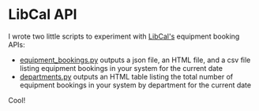 # LibCal API

I wrote two little scripts to experiment with [LibCal's](https://www.springshare.com/libcal/) equipment booking APIs:

* [equipment_bookings.py](https://github.com/hahahammond/libcal_api/blob/master/equipment_bookings.py) outputs a json file, an HTML file, and a csv file listing equipment bookings in your system for the current date
* [departments.py](https://github.com/hahahammond/libcal_api/blob/master/departments.py) outputs an HTML table listing the total number of equipment bookings in your system by department for the current date

Cool!
